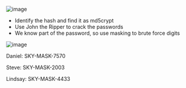 ![image](https://github.com/Kiezroy/NCL/assets/67439231/7d688209-360f-425f-b103-acf4745bbf87)

- Identify the hash and find it as md5crypt
- Use John the Ripper to crack the passwords
- We know part of the password, so use masking to brute force digits

![image](https://github.com/Kiezroy/NCL/assets/67439231/b4539d77-8c20-4214-b92d-93b112c23c6f)

Daniel: SKY-MASK-7570

Steve: SKY-MASK-2003

Lindsay: SKY-MASK-4433
